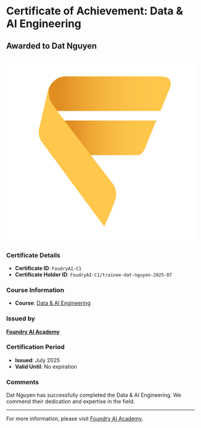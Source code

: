 
# Certificate of Achievement: Data & AI Engineering

## Awarded to **Dat Nguyen**

![Certificate Image](trainee-dat-nguyen-2025-07.png)

### Certificate Details
- **Certificate ID**: `FoudryAI-C1`
- **Certificate Holder ID**: `FoudryAI-C1/trainee-dat-nguyen-2025-07`

### Course Information
- **Course**: [Data & AI Engineering](https://www.foundry.academy/)

### Issued by
[**Foundry AI Academy**](https://foundry.academy/) 

### Certification Period
- **Issued**: July 2025
- **Valid Until**: No expiration

### Comments
Dat Nguyen has successfully completed the Data & AI Engineering. We commend their dedication and expertise in the field.

---

For more information, please visit [Foundry AI Academy](https://foundry.academy/).
    